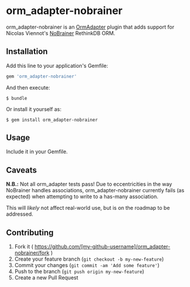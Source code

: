 # orm_adapter-nobrainer

orm_adapter-nobrainer is an [OrmAdapter][orma] plugin that adds support for
Nicolas Viennot's [NoBrainer][nborm] RethinkDB ORM.

## Installation

Add this line to your application's Gemfile:

```ruby
gem 'orm_adapter-nobrainer'
```

And then execute:

    $ bundle

Or install it yourself as:

    $ gem install orm_adapter-nobrainer

## Usage

Include it in your Gemfile.

## Caveats

**N.B.:** Not all orm_adapter tests pass! Due to eccentricities in the way
NoBrainer handles associations, orm_adapter-nobrainer currently fails (as
expected) when attempting to write to a has-many association.

This will *likely* not affect real-world use, but is on the roadmap to be
addressed.

## Contributing

1. Fork it ( https://github.com/[my-github-username]/orm_adapter-nobrainer/fork )
2. Create your feature branch (`git checkout -b my-new-feature`)
3. Commit your changes (`git commit -am 'Add some feature'`)
4. Push to the branch (`git push origin my-new-feature`)
5. Create a new Pull Request

[orma]: https://github.com/ianwhite/orm_adapter
[nborm]: https://github.com/nviennot/nobrainer/
